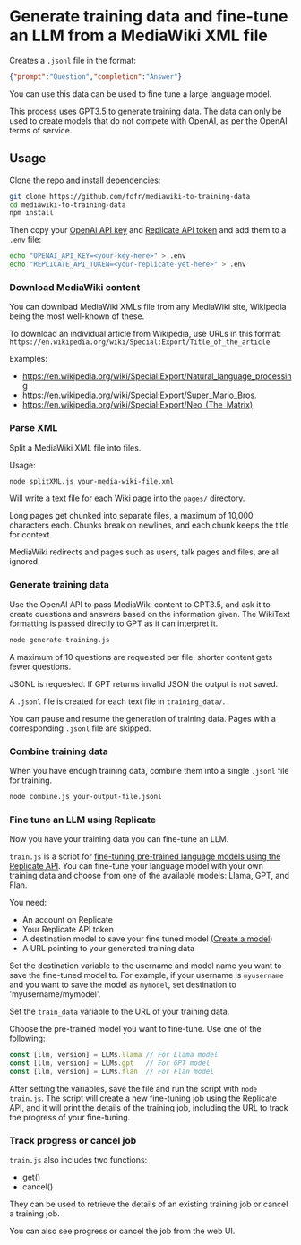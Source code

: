 # Generate training data and fine-tune an LLM from a MediaWiki XML file

Creates a `.jsonl` file in the format:

```json
{"prompt":"Question","completion":"Answer"}
```

You can use this data can be used to fine tune a large language model.

This process uses GPT3.5 to generate training data. The data can only be used to create models that do not compete with OpenAI, as per the OpenAI terms of service.

## Usage

Clone the repo and install dependencies:

```sh
git clone https://github.com/fofr/mediawiki-to-training-data
cd mediawiki-to-training-data
npm install
```

Then copy your [OpenAI API key](https://platform.openai.com/account/api-keys) and [Replicate API token](https://replicate.com/docs/get-started/nodejs) and add them to a `.env` file:

```sh
echo "OPENAI_API_KEY=<your-key-here>" > .env
echo "REPLICATE_API_TOKEN=<your-replicate-yet-here>" > .env
```

### Download MediaWiki content

You can download MediaWiki XMLs file from any MediaWiki site, Wikipedia being the most well-known of these.

To download an individual article from Wikipedia, use URLs in this format: `https://en.wikipedia.org/wiki/Special:Export/Title_of_the_article`

Examples:

- https://en.wikipedia.org/wiki/Special:Export/Natural_language_processing
- https://en.wikipedia.org/wiki/Special:Export/Super_Mario_Bros.
- https://en.wikipedia.org/wiki/Special:Export/Neo_(The_Matrix)

### Parse XML

Split a MediaWiki XML file into files.

Usage:

```sh
node splitXML.js your-media-wiki-file.xml
```

Will write a text file for each Wiki page into the `pages/` directory.

Long pages get chunked into separate files, a maximum of 10,000 characters each. Chunks break on newlines, and each chunk keeps the title for context.

MediaWiki redirects and pages such as users, talk pages and files, are all ignored.

### Generate training data

Use the OpenAI API to pass MediaWiki content to GPT3.5, and ask it to create questions and answers based on the information given. The WikiText formatting is passed directly to GPT as it can interpret it.

```sh
node generate-training.js
```

A maximum of 10 questions are requested per file, shorter content gets fewer questions.

JSONL is requested. If GPT returns invalid JSON the output is not saved.

A `.jsonl` file is created for each text file in `training_data/`.

You can pause and resume the generation of training data. Pages with a corresponding `.jsonl` file are skipped.

### Combine training data

When you have enough training data, combine them into a single `.jsonl` file for training.

```sh
node combine.js your-output-file.jsonl
```

### Fine tune an LLM using Replicate

Now you have your training data you can fine-tune an LLM.

`train.js` is a script for [fine-tuning pre-trained language models using the Replicate API](https://replicate.com/docs/guides/fine-tune-a-language-model). You can fine-tune your language model with your own training data and choose from one of the available models: Llama, GPT, and Flan.

You need:

- An account on Replicate
- Your Replicate API token
- A destination model to save your fine tuned model ([Create a model](https://replicate.com/create))
- A URL pointing to your generated training data

Set the destination variable to the username and model name you want to save the fine-tuned model to. For example, if your username is `myusername` and you want to save the model as `mymodel`, set destination to 'myusername/mymodel'.

Set the `train_data` variable to the URL of your training data.

Choose the pre-trained model you want to fine-tune. Use one of the following:

```js
const [llm, version] = LLMs.llama // For Llama model
const [llm, version] = LLMs.gpt   // For GPT model
const [llm, version] = LLMs.flan  // For Flan model
```

After setting the variables, save the file and run the script with `node train.js`. The script will create a new fine-tuning job using the Replicate API, and it will print the details of the training job, including the URL to track the progress of your fine-tuning.

### Track progress or cancel job

`train.js` also includes two functions:

- get()
- cancel()

They can be used to retrieve the details of an existing training job or cancel a training job.

You can also see progress or cancel the job from the web UI.

